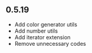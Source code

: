 ## 0.5.19

* Add color generator utils
* Add number utils
* Add iterator extension
* Remove unnecessary codes
